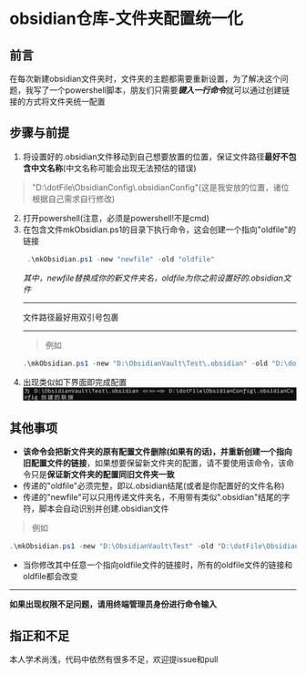 # obsidian仓库-文件夹配置统一化
## 前言
在每次新建obsidian文件夹时，文件夹的主题都需要重新设置，为了解决这个问题，我写了一个powershell脚本，朋友们只需要***键入一行命令***就可以通过创建链接的方式将文件夹统一配置
## 步骤与前提
1. 将设置好的.obsidian文件移动到自己想要放置的位置，保证文件路径**最好不包含中文名称**(中文名称可能会出现无法预估的错误)
 > "D:\dotFile\ObsidianConfig\\.obsidianConfig"(这是我安放的位置，诸位根据自己需求自行修改)
2. 打开powershell(注意，必须是powershell!不是cmd)
3. 在包含文件mkObsidian.ps1的目录下执行命令，这会创建一个指向"oldfile"的链接
   ```powershell
    .\mkObsidian.ps1 -new "newfile" -old "oldfile"
   ```
   *其中，newfile替换成你的新文件夹名，oldfile为你之前设置好的.obsidian文件*
   ***
   文件路径最好用双引号包裹
   ***
   > 例如
   ```powershell
   .\mkObsidian.ps1 -new "D:\ObsidianVault\Test\.obsidian" -old "D:\dotFile\ObsidianConfig\.obsidianConfig"
   ```
4. 出现类似如下界面即完成配置
   ![alt text](assets/image.png)

## 其他事项
- **该命令会把新文件夹的原有配置文件删除(如果有的话)，并重新创建一个指向旧配置文件的链接**，如果想要保留新文件夹的配置，请不要使用该命令，该命令只是**保证新文件夹的配置同旧文件夹一致**
- 传递的"oldfile"必须完整，即以.obsidian结尾(或者是你配置好的文件名称)
- 传递的"newfile"可以只用传递文件夹名，不用带有类似".obsidian"结尾的字符，脚本会自动识别并创建.obsidian文件
> 例如
   ```powershell
   .\mkObsidian.ps1 -new "D:\ObsidianVault\Test" -old "D:\dotFile\ObsidianConfig\.obsidianConfig"
   ```
- 当你修改其中任意一个指向oldfile文件的链接时，所有的oldfile文件的链接和oldfile都会改变

***
**如果出现权限不足问题，请用终端管理员身份进行命令输入**


## 指正和不足
本人学术尚浅，代码中依然有很多不足，欢迎提issue和pull 
